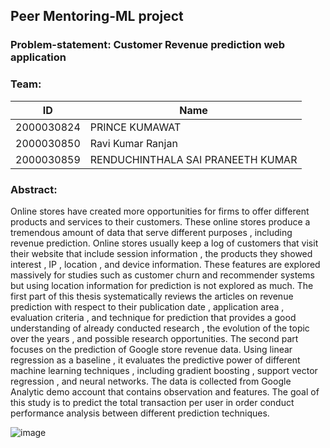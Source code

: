 ## Peer Mentoring-ML project
### Problem-statement:    Customer Revenue prediction  web application
### Team: 
| ID |	Name |
| ---------- | --------------- |
| 2000030824 |	PRINCE KUMAWAT |
| 2000030850 |	Ravi Kumar Ranjan |
| 2000030859 |	RENDUCHINTHALA SAI PRANEETH KUMAR |

### Abstract:
Online stores have created more opportunities for firms to offer different products and services to their customers. These online stores produce a tremendous amount of data that serve different purposes , including revenue prediction. Online stores usually keep a log of customers that visit their website that include session information , the products they showed interest , IP , location , and device information. These features are explored massively for studies such as customer churn and recommender systems but using location information for prediction is not explored as much. The first part of this thesis systematically reviews the articles on revenue prediction with respect to their publication date , application area , evaluation criteria , and technique for prediction that provides a good understanding of already conducted research , the evolution of the topic over the years , and possible research opportunities. The second part focuses on the prediction of Google store revenue data. Using linear regression as a baseline , it evaluates the predictive power of different machine learning techniques , including gradient boosting , support vector regression , and neural networks. The data is collected from Google Analytic demo account that contains  observation and  features. The goal of this study is to predict the total transaction per user in order conduct performance analysis between different prediction techniques.

![image](https://user-images.githubusercontent.com/87467212/189469040-3cefb39a-3ca0-460a-8007-bd8a831b06c3.png)

